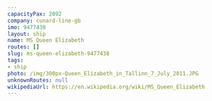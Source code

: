 ```yaml
---
capacityPax: 2092
company: cunard-line-gb
imo: 9477438
layout: ship
name: MS Queen Elizabeth
routes: []
slug: ms-queen-elizabeth-9477438
tags:
- ship
photo: /img/300px-Queen_Elizabeth_in_Tallinn_7_July_2011.JPG
unknownRoutes: null
wikipediaUrl: https://en.wikipedia.org/wiki/MS_Queen_Elizabeth
---
```

